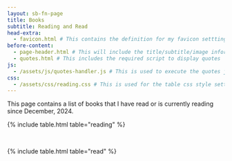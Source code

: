 ```yaml
---
layout: sb-fn-page
title: Books
subtitle: Reading and Read
head-extra:
  - favicon.html # This contains the definition for my favicon setttings
before-content:
  - page-header.html # This will include the title/subtitle/image information from page
  - quotes.html # This includes the required script to display quotes
js:
  - /assets/js/quotes-handler.js # This is used to execute the quotes javascript command
css:
  - /assets/css/reading.css # This is used for the table css style settings
---
```


This page contains a list of books that I have read or is currently reading since December, 2024.

{% include table.html table="reading" %}

<br>

{% include table.html table="read" %}


